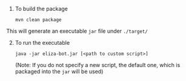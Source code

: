 1) To build the package

   `mvn clean package`

This will generate an executable `jar` file under `./target/`

2) To run the executable 

   `java -jar eliza-bot.jar [<path to custom script>]`

   (Note: If you do not specify a new script, the default one, which is packaged into the `jar` will be used)